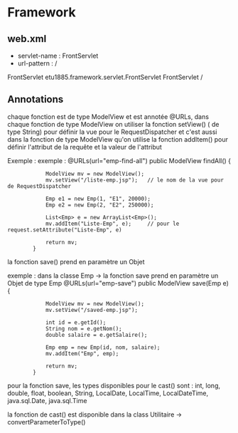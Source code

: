 <h1> Framework </h1>

<h2> web.xml </h2>

<ul>
    <li> servlet-name : FrontServlet </li>
    <li> url-pattern : / </li>
</ul>

<p>
    <servlet>
        <servlet-name> FrontServlet </servlet-name>
        <servlet-class> etu1885.framework.servlet.FrontServlet </servlet-class>
    </servlet>
    <servlet-mapping>
        <servlet-name> FrontServlet </servlet-name>
        <url-pattern> / </url-pattern>
    </servlet-mapping>
</p>

<h2> Annotations </h2>

<p> 
    chaque fonction est de type ModelView et est annotée @URLs,
    dans chaque fonction de type ModelView on utiliser la fonction setView() ( de type String) pour définir la vue pour le RequestDispatcher
    et c'est aussi dans la fonction de type ModelView qu'on utilise la fonction addItem() pour définir l'attribut de la requête et la valeur de l'attribut
</p>
<p>
    Exemple : 
        exemple : 
            @URLs(url="emp-find-all")
            public ModelView findAll() {

                ModelView mv = new ModelView();
                mv.setView("/liste-emp.jsp");   // le nom de la vue pour de RequestDispatcher

                Emp e1 = new Emp(1, "E1", 20000);
                Emp e2 = new Emp(2, "E2", 250000);

                List<Emp> e = new ArrayList<Emp>();
                mv.addItem("Liste-Emp", e);     // pour le request.setAttribute("Liste-Emp", e)

                return mv;
            }
</p>

<p> la fonction save() prend en paramètre un Objet </p>
<p>
    exemple : dans la classe Emp -> la fonction save prend en paramètre un Objet de type Emp 
            @URLs(url="emp-save")
            public ModelView save(Emp e) {

                ModelView mv = new ModelView();
                mv.setView("/saved-emp.jsp");
                
                int id = e.getId();
                String nom = e.getNom();
                double salaire = e.getSalaire();

                Emp emp = new Emp(id, nom, salaire);
                mv.addItem("Emp", emp);

                return mv;
            }
</p>
<p>
    pour la fonction save, les types disponibles pour le cast() sont : 
        int, long, double, float, boolean, String, LocalDate, LocalTime, 
        LocalDateTime, java.sql.Date, java.sql.Time
</p>
<p>
    la fonction de cast() est disponible dans la class Utilitaire -> convertParameterToType()
</p>